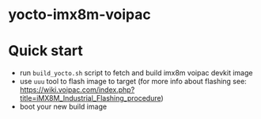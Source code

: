 # yocto-imx8m-voipac

# Quick start
- run `build_yocto.sh` script to fetch and build imx8m voipac devkit image
- use `uuu` tool to flash image to target (for more info about flashing see: https://wiki.voipac.com/index.php?title=iMX8M_Industrial_Flashing_procedure)
- boot your new build image
